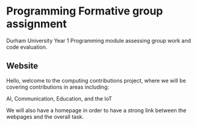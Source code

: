 # Programming Formative group assignment

Durham University Year 1 Programming module assessing group work and code evaluation.

## Website

Hello, welcome to the computing contributions project, where we will be covering contributions in areas including:

AI,
Communication,
Education,
and the IoT

We will also have a homepage in order to have a strong link between the webpages and the overall task.


